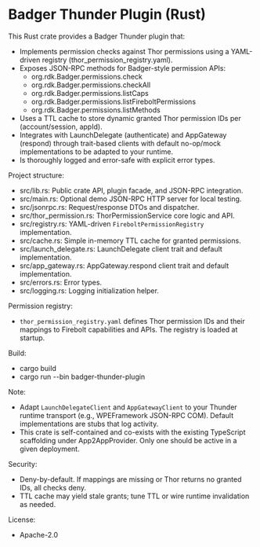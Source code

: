 # Badger Thunder Plugin (Rust)

This Rust crate provides a Badger Thunder plugin that:
- Implements permission checks against Thor permissions using a YAML-driven registry (thor_permission_registry.yaml).
- Exposes JSON-RPC methods for Badger-style permission APIs:
  - org.rdk.Badger.permissions.check
  - org.rdk.Badger.permissions.checkAll
  - org.rdk.Badger.permissions.listCaps
  - org.rdk.Badger.permissions.listFireboltPermissions
  - org.rdk.Badger.permissions.listMethods
- Uses a TTL cache to store dynamic granted Thor permission IDs per (account/session, appId).
- Integrates with LaunchDelegate (authenticate) and AppGateway (respond) through trait-based clients with default no-op/mock implementations to be adapted to your runtime.
- Is thoroughly logged and error-safe with explicit error types.

Project structure:
- src/lib.rs: Public crate API, plugin facade, and JSON-RPC integration.
- src/main.rs: Optional demo JSON-RPC HTTP server for local testing.
- src/jsonrpc.rs: Request/response DTOs and dispatcher.
- src/thor_permission.rs: ThorPermissionService core logic and API.
- src/registry.rs: YAML-driven `FireboltPermissionRegistry` implementation.
- src/cache.rs: Simple in-memory TTL cache for granted permissions.
- src/launch_delegate.rs: LaunchDelegate client trait and default implementation.
- src/app_gateway.rs: AppGateway.respond client trait and default implementation.
- src/errors.rs: Error types.
- src/logging.rs: Logging initialization helper.

Permission registry:
- `thor_permission_registry.yaml` defines Thor permission IDs and their mappings to Firebolt capabilities and APIs. The registry is loaded at startup.

Build:
- cargo build
- cargo run --bin badger-thunder-plugin

Note:
- Adapt `LaunchDelegateClient` and `AppGatewayClient` to your Thunder runtime transport (e.g., WPEFramework JSON-RPC COM). Default implementations are stubs that log activity.
- This crate is self-contained and co-exists with the existing TypeScript scaffolding under App2AppProvider. Only one should be active in a given deployment.

Security:
- Deny-by-default. If mappings are missing or Thor returns no granted IDs, all checks deny.
- TTL cache may yield stale grants; tune TTL or wire runtime invalidation as needed.

License:
- Apache-2.0

